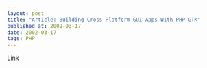 ```yaml
---
layout: post
title: "Article: Building Cross Platform GUI Apps With PHP-GTK"
published_at: 2002-03-17
date: 2002-03-17
tags: PHP
---
```


[Link](http://www.devarticles.com/art/1/97)  